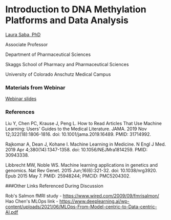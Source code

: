 # **Introduction to DNA Methylation Platforms and Data Analysis** 

[Laura Saba, PhD](https://www.thesabalab.com/)

Associate Professor

Department of Pharmaceutical Sciences

Skaggs School of Pharmacy and Pharmaceutical Sciences

University of Colorado Anschutz Medical Campus



### Materials from Webinar

[Webinar slides](MachineLearningIntro.2021-10-22.pdf)

### References

Liu Y, Chen PC, Krause J, Peng L. How to Read Articles That Use Machine Learning: Users' Guides to the Medical Literature. JAMA. 2019 Nov 12;322(18):1806-1816. doi: 10.1001/jama.2019.16489. PMID: 31714992.

Rajkomar A, Dean J, Kohane I. Machine Learning in Medicine. N Engl J Med. 2019 Apr 4;380(14):1347-1358. doi: 10.1056/NEJMra1814259. PMID: 30943338.

Libbrecht MW, Noble WS. Machine learning applications in genetics and genomics. Nat Rev Genet. 2015 Jun;16(6):321-32. doi: 10.1038/nrg3920. Epub 2015 May 7. PMID: 25948244; PMCID: PMC5204302.

###Other Links Referenced During Discussion

Rob's Salmon fMRI study - https://www.wired.com/2009/09/fmrisalmon/
Hao Chen's MLOps link - https://www.deeplearning.ai/wp-content/uploads/2021/06/MLOps-From-Model-centric-to-Data-centric-AI.pdf





